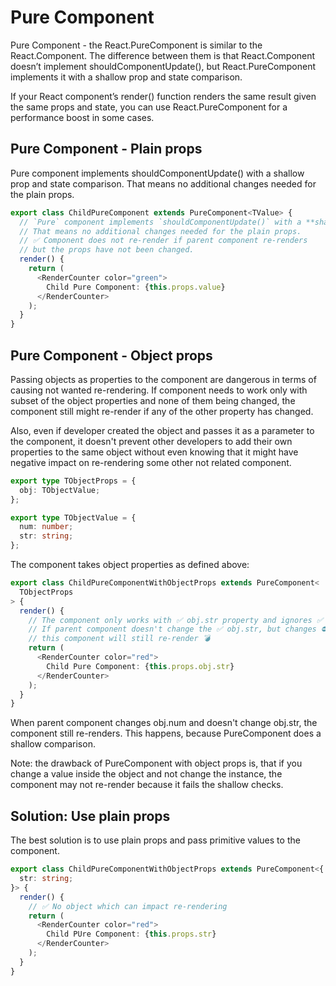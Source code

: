 # Pure Component

Pure Component - the React.PureComponent is similar to the React.Component. The difference between them is that React.Component doesn’t implement shouldComponentUpdate(), but React.PureComponent implements it with a shallow prop and state comparison.

If your React component’s render() function renders the same result given the same props and state, you can use React.PureComponent for a performance boost in some cases.

## Pure Component - Plain props

Pure component implements shouldComponentUpdate() with a shallow prop and state comparison. That means no additional changes needed for the plain props.

```ts
export class ChildPureComponent extends PureComponent<TValue> {
  // `Pure` component implements `shouldComponentUpdate()` with a **shallow prop and state comparison**.
  // That means no additional changes needed for the plain props.
  // ✅ Component does not re-render if parent component re-renders
  // but the props have not been changed.
  render() {
    return (
      <RenderCounter color="green">
        Child Pure Component: {this.props.value}
      </RenderCounter>
    );
  }
}
```

## Pure Component - Object props

Passing objects as properties to the component are dangerous in terms of causing not wanted re-rendering. If component needs to work only with subset of the object properties and none of them being changed, the component still might re-render if any of the other property has changed.

Also, even if developer created the object and passes it as a parameter to the component, it doesn't prevent other developers to add their own properties to the same object without even knowing that it might have negative impact on re-rendering some other not related component.

```ts
export type TObjectProps = {
  obj: TObjectValue;
};

export type TObjectValue = {
  num: number;
  str: string;
};
```

The component takes object properties as defined above:

```ts
export class ChildPureComponentWithObjectProps extends PureComponent<
  TObjectProps
> {
  render() {
    // The component only works with ✅ obj.str property and ignores ✅ obj.num
    // If parent component doesn't change the ✅ obj.str, but changes ⛔ obj.num
    // this component will still re-render 💣
    return (
      <RenderCounter color="red">
        Child Pure Component: {this.props.obj.str}
      </RenderCounter>
    );
  }
}
```

When parent component changes obj.num and doesn't change obj.str, the component still re-renders. This happens, because PureComponent does a shallow comparison.

Note: the drawback of PureComponent with object props is, that if you change a value inside the object and not change the instance, the component may not re-render because it fails the shallow checks.

## Solution: Use plain props

The best solution is to use plain props and pass primitive values to the component.

```ts
export class ChildPureComponentWithObjectProps extends PureComponent<{
  str: string;
}> {
  render() {
    // ✅ No object which can impact re-rendering
    return (
      <RenderCounter color="red">
        Child PUre Component: {this.props.str}
      </RenderCounter>
    );
  }
}
```
